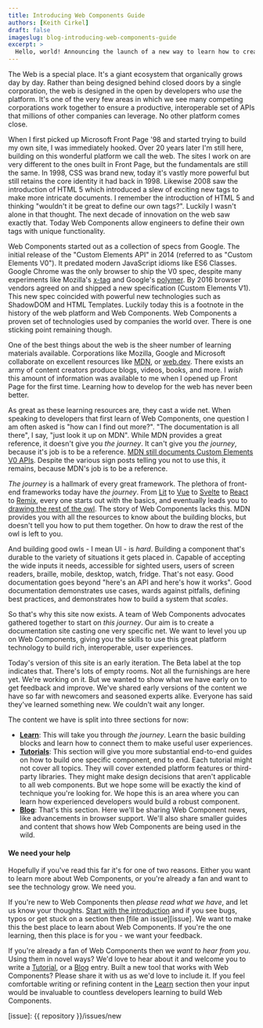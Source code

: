 ```yaml
---
title: Introducing Web Components Guide
authors: [Keith Cirkel]
draft: false
imageslug: blog-introducing-web-components-guide
excerpt: >
  Hello, world! Announcing the launch of a new way to learn how to create Web Components.
---
```


The Web is a special place. It's a giant ecosystem that organically grows day by day. Rather than being designed behind
closed doors by a single corporation, the web is designed in the open by developers who _use_ the platform. It's one of
the very few areas in which we see many competing corporations work together to ensure a productive, interoperable set
of APIs that millions of other companies can leverage. No other platform comes close.

When I first picked up Microsoft Front Page '98 and started trying to build my own site, I was immediately hooked. Over
20 years later I'm still here, building on this wonderful platform we call the web. The sites I work on are very
different to the ones built in Front Page, but the fundamentals are still the same. In 1998, CSS was brand new, today
it's vastly more powerful but still retains the core identity it had back in 1998. Likewise 2008 saw the introduction of
HTML 5 which introduced a slew of exciting new tags to make more intricate documents. I remember the introduction of
HTML 5 and thinking "wouldn't it be great to define our own tags?". Luckily I wasn't alone in that thought. The next
decade of innovation on the web saw exactly that. Today Web Components allow engineers to define their own tags with
unique functionality.

Web Components started out as a collection of specs from Google. The initial release of the "Custom Elements API" in
2014 (referred to as "Custom Elements V0"). It predated modern JavaScript idioms like ES6 Classes. Google Chrome was the
only browser to ship the V0 spec, despite many experiments like Mozilla's [x-tag][x-tag] and Google's
[polymer][polymer]. By 2016 browser vendors agreed on and shipped a new specification (Custom Elements V1). This new
spec coincided with powerful new technologies such as ShadowDOM and HTML Templates. Luckily today this is a footnote in
the history of the web platform and Web Components. Web Components a proven set of technologies used by companies the
world over. There is one sticking point remaining though.

One of the best things about the web is the sheer number of learning materials available. Corporations like Mozilla,
Google and Microsoft collaborate on excellent resources like [MDN][mdn], or [web.dev][web-dev]. There exists an army of
content creators produce blogs, videos, books, and more. I _wish_ this amount of information was available to me when I
opened up Front Page for the first time. Learning how to develop for the web has never been better.

As great as these learning resources are, they cast a wide net. When speaking to developers that first learn of Web
Components, one question I am often asked is "how can I find out more?". "The documentation is all there", I say, "just
look it up on MDN". While MDN provides a great reference, it doesn't give you _the journey_. It can't give you _the
journey_, because it's job is to be a reference. [MDN still documents Custom Elements V0 APIs][mdn-ce-v0]. Despite the
various sign posts telling you not to use this, it remains, because MDN's job is to be a reference.

_The journey_ is a hallmark of every great framework. The plethora of front-end frameworks today have _the journey_.
From [Lit][lit] to [Vue][vue] to [Svelte][svelte] to [React][react] to [Remix][remix], every one starts out with the
basics, and eventually leads you to [drawing the rest of the owl][owl]. The story of Web Components lacks this. MDN
provides you with all the resources to know about the building blocks, but doesn't tell you how to put them together. On
how to draw the rest of the owl is left to you.

And building good owls - I mean UI - is _hard_. Building a component that's durable to the variety of situations it gets
placed in. Capable of accepting the wide inputs it needs, accessible for sighted users, users of screen readers,
braille, mobile, desktop, watch, fridge. That's not easy. Good documentation goes beyond "here's an API and here's how
it works". Good documentation demonstrates use cases, wards against pitfalls, defining best practices, and demonstrates
how to build a system that _scales_.

So that's why this site now exists. A team of Web Components advocates gathered together to start on _this journey_. Our
aim is to create a documentation site casting one very specific net. We want to level you up on Web Components, giving
you the skills to use this great platform technology to build rich, interoperable, user experiences.

Today's version of this site is an early iteration. The Beta label at the top indicates that. There's lots of empty
rooms. Not all the furnishings are here yet. We're working on it. But we wanted to show what we have early on to get
feedback and improve. We've shared early versions of the content we have so far with newcomers and seasoned experts
alike. Everyone has said they've learned something new. We couldn't wait any longer.

The content we have is split into three sections for now:

- **[Learn][learn]**: This will take you through _the journey_. Learn the basic building blocks and learn how to connect
  them to make useful user experiences.
- **[Tutorials][tutorials]**: This section will give you more substantial end-to-end guides on how to build one specific
  component, end to end. Each tutorial might not cover all topics. They will cover extended platform features or
  third-party libraries. They might make design decisions that aren't applicable to all web components. But we hope some
  will be exactly the kind of technique you're looking for. We hope this is an area where you can learn how experienced
  developers would build a robust component.
- **[Blog][blog]**: That's this section. Here we'll be sharing Web Component news, like advancements in browser support.
  We'll also share smaller guides and content that shows how Web Components are being used in the wild.

#### We need your help

Hopefully if you've read this far it's for one of two reasons. Either you want to learn more about Web Components, or
you're already a fan and want to see the technology grow. We need you.

If you're new to Web Components then _please read what we have_, and let us know your thoughts. [Start with the
introduction][learn] and if you see bugs, typos or get stuck on a section then [file an issue][issue]. We want to make
this the best place to learn about Web Components. If you're the one learning, then this place is for you - we want your
feedback.

If you're already a fan of Web Components then we _want to hear from you_. Using them in novel ways? We'd love to hear
about it and welcome you to write a [Tutorial][tutorials], or a [Blog][blog] entry. Built a new tool that works with Web
Components? Please share it with us as we'd love to include it. If you feel comfortable writing or refining content in
the [Learn][learn] section then your input would be invaluable to countless developers learning to build Web Components.

[x-tag]: http://x-tag.github.io/
[polymer]: https://polymer-library.polymer-project.org/
[mdn]: https://developer.mozilla.org/en-US/
[web-dev]: https://web.dev/
[mdn-ce-v0]: https://developer.mozilla.org/en-US/docs/Web/API/Document/registerElement
[lit]: https://lit.dev/docs/
[vue]: https://vuejs.org/guide/introduction.html
[svelte]: https://svelte.dev/tutorial/basics
[react]: https://reactjs.org/docs/getting-started.html
[remix]: https://remix.run/docs/en/v1
[owl]: https://knowyourmeme.com/memes/how-to-draw-an-owl
[learn]: /learn/
[tutorials]: /tutorials/
[blog]: /blog/

[issue]: {{ repository }}/issues/new
